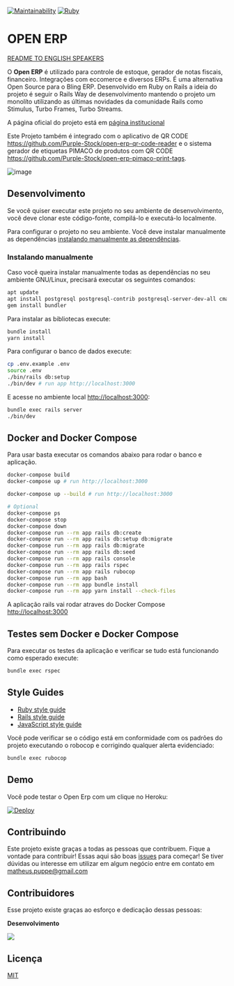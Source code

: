 [![Maintainability](https://api.codeclimate.com/v1/badges/08231e31f9e94ae977af/maintainability)](https://codeclimate.com/github/Purple-Stock/open-erp/maintainability)
[![Ruby](https://github.com/Purple-Stock/open-erp/actions/workflows/main.yml/badge.svg)](https://github.com/Purple-Stock/open-erp/actions/workflows/main.yml)

# OPEN ERP

[README TO ENGLISH SPEAKERS](https://github.com/Purple-Stock/open-erp/blob/main/README-english-version.MD)

O **Open ERP** é utilizado para controle de estoque, gerador de notas fiscais, financeiro. Integrações com eccomerce e diversos ERPs. É uma alternativa Open Source para o Bling ERP. Desenvolvido em Ruby on Rails a ideia do projeto é seguir o Rails Way de desenvolvimento mantendo o projeto um monolíto utilizando as últimas novidades da comunidade Rails como Stimulus, Turbo Frames, Turbo Streams.

A página oficial do projeto está em [página institucional](https://purplestock.com.br/)

Este Projeto também é integrado com o aplicativo de QR CODE https://github.com/Purple-Stock/open-erp-qr-code-reader e o sistema gerador de etiquetas PIMACO de produtos com QR CODE https://github.com/Purple-Stock/open-erp-pimaco-print-tags.

![image](https://github.com/Purple-Stock/open-erp/assets/8432835/52cf1594-35e7-4e46-bdea-a2041b057d54)

## Desenvolvimento

Se você quiser executar este projeto no seu ambiente de desenvolvimento,
você deve clonar este código-fonte, compilá-lo e executá-lo localmente.

Para configurar o projeto no seu ambiente. Você deve instalar manualmente as dependências
[instalando manualmente as dependências](#instalando-manualmente).

### Instalando manualmente

Caso você queira instalar manualmente todas as dependências no seu ambiente GNU/Linux,
precisará executar os seguintes comandos:

```sh
apt update
apt install postgresql postgresql-contrib postgresql-server-dev-all cmake nodejs libpq-dev
gem install bundler
```

Para instalar as bibliotecas execute:

```sh
bundle install
yarn install
```

Para configurar o banco de dados execute:

```sh
cp .env.example .env
source .env
./bin/rails db:setup
./bin/dev # run app http://localhost:3000
```

E acesse no ambiente local [http://localhost:3000](http://localhost:3000):

```sh
bundle exec rails server
./bin/dev
```

## Docker and Docker Compose

Para usar basta executar os comandos abaixo para rodar o banco e aplicação.

```sh
docker-compose build
docker-compose up # run http://localhost:3000

docker-compose up --build # run http://localhost:3000

# Optional
docker-compose ps
docker-compose stop
docker-compose down
docker-compose run --rm app rails db:create
docker-compose run --rm app rails db:setup db:migrate
docker-compose run --rm app rails db:migrate
docker-compose run --rm app rails db:seed
docker-compose run --rm app rails console
docker-compose run --rm app rails rspec
docker-compose run --rm app rails rubocop
docker-compose run --rm app bash
docker-compose run --rm app bundle install
docker-compose run --rm app yarn install --check-files
```

A aplicação rails vai rodar atraves do Docker Compose [http://localhost:3000](http://localhost:3000)

## Testes sem Docker e Docker Compose

Para executar os testes da aplicação e verificar se tudo está funcionando como
esperado execute:

```sh
bundle exec rspec
```

## Style Guides

- [Ruby style guide](https://github.com/bbatsov/ruby-style-guide)
- [Rails style guide](https://github.com/bbatsov/rails-style-guide)
- [JavaScript style guide](https://github.com/airbnb/javascript)

Você pode verificar se o código está em conformidade com os padrões do projeto
executando o robocop e corrigindo qualquer alerta evidenciado:

```sh
bundle exec rubocop
```

## Demo

Você pode testar o Open Erp com um clique no Heroku:

[![Deploy](https://www.herokucdn.com/deploy/button.svg)](https://heroku.com/deploy?template=https://github.com/puppe1990/open-erp)

## Contribuindo

Este projeto existe graças a todas as pessoas que contribuem. Fique a vontade para contribuir! Essas aqui são boas [issues](https://github.com/Purple-Stock/open-erp/issues?q=is%3Aissue+is%3Aopen+label%3A%22good+first+issue%22) para começar! Se tiver dúvidas ou interesse em utilizar em algum negócio entre em contato em matheus.puppe@gmail.com

## Contribuidores

Esse projeto existe graças ao esforço e dedicação dessas pessoas:

**Desenvolvimento**

<a href="https://github.com/Purple-Stock/open-erp/graphs/contributors">
  <img src="https://contrib.rocks/image?repo=Purple-Stock/open-erp" />
</a>

## Licença

[MIT](https://github.com/Purple-Stock/open-erp/blob/master/LICENSE)
